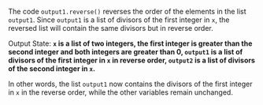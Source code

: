 The code `output1.reverse()` reverses the order of the elements in the list `output1`. Since `output1` is a list of divisors of the first integer in `x`, the reversed list will contain the same divisors but in reverse order.

Output State: **`x` is a list of two integers, the first integer is greater than the second integer and both integers are greater than 0, `output1` is a list of divisors of the first integer in `x` in reverse order, `output2` is a list of divisors of the second integer in `x`.**

In other words, the list `output1` now contains the divisors of the first integer in `x` in the reverse order, while the other variables remain unchanged.